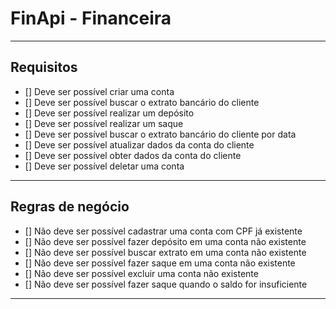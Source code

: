 # FinApi - Financeira

---

## Requisitos

- [] Deve ser possível criar uma conta </br>
- [] Deve ser possível buscar o extrato bancário do cliente </br>
- [] Deve ser possível realizar um depósito </br>
- [] Deve ser possível realizar um saque </br>
- [] Deve ser possível buscar o extrato bancário do cliente por data </br>
- [] Deve ser possível atualizar dados da conta do cliente </br>
- [] Deve ser possível obter dados da conta do cliente </br>
- [] Deve ser possível deletar uma conta </br>

---

## Regras de negócio

- [] Não deve ser possível cadastrar uma conta com CPF já existente </br>
- [] Não deve ser possível fazer depósito em uma conta não existente </br>
- [] Não deve ser possível buscar extrato em uma conta não existente </br>
- [] Não deve ser possível fazer saque em uma conta não existente </br>
- [] Não deve ser possível excluir uma conta não existente </br>
- [] Não deve ser possível fazer saque quando o saldo for insuficiente </br>

---
